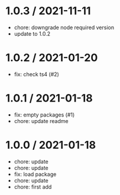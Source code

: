 
1.0.3 / 2021-11-11
==================

  * chore: downgrade node required version
  * update to 1.0.2

1.0.2 / 2021-01-20
==================

  * fix: check ts4 (#2)

1.0.1 / 2021-01-18
==================

  * fix: empty packages (#1)
  * chore: update readme

1.0.0 / 2021-01-18
==================

  * chore: update
  * chore: update
  * fix: load package
  * chore: update
  * chore: first add
